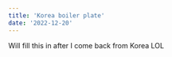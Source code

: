 ```yaml
---
title: 'Korea boiler plate'
date: '2022-12-20'
---
```


Will fill this in after I come back from Korea LOL
